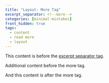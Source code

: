 ```yaml
---
title: "Layout: More Tag"
excerpt_separator: <!--more-->
categories: [minimal-mistakes]
front_hidden: true
tags:
  - content
  - read more
  - layout
---
```


This content is before the [excerpt separator tag](http://jekyllrb.com/docs/posts/#post-excerpts).

Additional content before the more tag.

<!--more-->

And this content is after the more tag.
